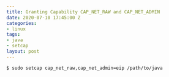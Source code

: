 ```yaml
---
title: Granting Capability CAP_NET_RAW and CAP_NET_ADMIN
date: 2020-07-10 17:45:00 Z
categories:
- linux
tags:
- java
- setcap
layout: post
---
```


`$ sudo setcap cap_net_raw,cap_net_admin=eip /path/to/java`
